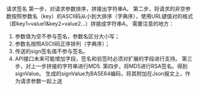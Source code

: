 请求签名
第一步，对请求参数排序，拼接出字符串A。
第二步，将请求的非空参数按照参数名（key）的ASCII码从小到大排序（字典序），使用URL键值对的格式（即key1=value1&key2=value2…）拼接成字符串A。
需要注意的地方：
1)	参数值为空不参与签名，参数名区分大小写；
2)	参数名按照ASCII码正序排列（字典序）；
3)	传送的sign签名值不参与签名。
4)	API接口未来可能增加字段，签名和验签时必须对扩展的字段进行支持。
第三步，对上一步拼接的字符串进行MD5.
第四步，将MD5进行RSA签名。得到signValue。
生成的signValue为BASE64编码，将其附加在Json报文上，作为请求参数一起上送


